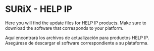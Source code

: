 # SURiX - HELP IP
Here you will find the update files for HELP IP products. Make sure to download the software that corresponds to your platform.

Aquí encontrará los archivos de actualización para productos HELP IP. Asegúrese de descargar el software correspondiente a su plataforma.
